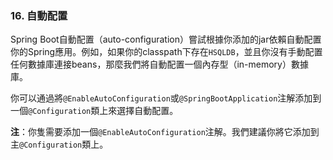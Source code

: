 ### 16. 自動配置

Spring Boot自動配置（auto-configuration）嘗試根據你添加的jar依賴自動配置你的Spring應用。例如，如果你的classpath下存在`HSQLDB`，並且你沒有手動配置任何數據庫連接beans，那麼我們將自動配置一個內存型（in-memory）數據庫。

你可以通過將`@EnableAutoConfiguration`或`@SpringBootApplication`注解添加到一個`@Configuration`類上來選擇自動配置。

**注**：你隻需要添加一個`@EnableAutoConfiguration`注解。我們建議你將它添加到主`@Configuration`類上。
